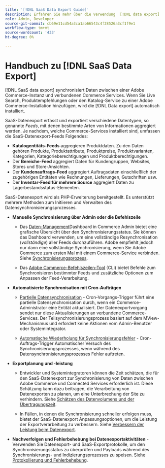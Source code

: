 ```yaml
---
title: '[!DNL SaaS Data Export Guide]'
description: Erfahren Sie mehr über die Verwendung  [!DNL data export]  Erweiterung für Adobe Commerce SaaS-Services, die Daten zwischen Adobe Commerce und verbundenen Commerce-Services synchronisiert.
role: Admin, Developer
source-git-commit: cb69e11cd54a3ca1ab66543c4f28526a3cf1f9e1
workflow-type: tm+mt
source-wordcount: '433'
ht-degree: 0%

---
```


# Handbuch zu [!DNL SaaS Data Export]

[!DNL SaaS data export] synchronisiert Daten zwischen einer Adobe Commerce-Instanz und verbundenen Commerce Services. Wenn Sie Live Search, Produktempfehlungen oder den Katalog-Service zu einer Adobe Commerce-Installation hinzufügen, wird die [!DNL Data export] automatisch installiert.

SaaS-Datenexport erfasst und exportiert verschiedene Datentypen, so genannte _Feeds_, mit denen bestimmte Arten von Informationen aggregiert werden. Je nachdem, welche Commerce-Services installiert sind, umfassen die SaaS-Datenexport-Feeds Folgendes:

- **Katalogentitäts-Feeds** aggregieren Produktdaten. Zu den Daten gehören Produkte, Produktattribute, Produktpreise, Produktvarianten, Kategorien, Kategorieberechtigungen und Produktberechtigungen.
- Der **Bereiche-Feed** aggregiert Daten für Kundengruppen, Websites, Stores und Store-Ansichten.
- Der **Kundenauftrags-Feed** aggregiert Auftragsdaten einschließlich der zugehörigen Entitäten wie Rechnungen, Lieferungen, Gutschriften usw.
- Der **Inventar-Feed für mehrere Source** aggregiert Daten zu Lagerbestandsstatus-Elementen.

SaaS-Datenexport wird als PHP-Erweiterung bereitgestellt. Es unterstützt mehrere Methoden zum Initiieren und Verwalten des Datensynchronisierungsprozesses.

- **Manuelle Synchronisierung über Admin oder die Befehlszeile**

   - Das [Daten-Management](https://experienceleague.adobe.com/de/docs/commerce-admin/systems/data-transfer/data-dashboard)Dashboard in Commerce Admin bietet eine grafische Übersicht über den Synchronisierungsstatus. Sie können das Dashboard verwenden, um eine vollständige Resynchronisation (_vollständige_) aller Feeds durchzuführen. Adobe empfiehlt jedoch nur dann eine vollständige Synchronisierung, wenn Sie Adobe Commerce zum ersten Mal mit einem Commerce-Service verbinden. Siehe [Synchronisierungsprozess](data-synchronization.md).

   - Das [Adobe Commerce-Befehlszeilen-Tool](https://experienceleague.adobe.com/de/docs/commerce-operations/configuration-guide/cli/config-cli) (CLI) bietet Befehle zum Synchronisieren bestimmter Feeds und zusätzliche Optionen zum Anpassen der Feed-Verarbeitung.

- **Automatisierte Synchronisation mit Cron-Aufträgen**

   - [Partielle Datensynchronisation](data-synchronization.md#partial-synchronization-with-cron-jobs) - Cron-Vorgangs-Trigger führt eine partielle Datensynchronisation durch, wenn ein Commerce-Administrator eine Entität aktualisiert. Der Datenexportvorgang sendet nur diese Aktualisierungen an verbundene Commerce-Services. Der Teilsynchronisierungsprozess basiert auf dem MView-Mechanismus und erfordert keine Aktionen vom Admin-Benutzer oder Systemintegrator.

   - [Automatische Wiederholung für Synchronisierungsfehler](data-synchronization.md#failed-items-sync-for-error-recovery) - Cron-Auftrags-Trigger Automatischer Versuch des Synchronisierungsprozesses, wenn während des Datensynchronisierungsprozesses Fehler auftreten.

- **Exportplanung und -leistung**

   - Entwickler und Systemintegratoren können die Zeit schätzen, die für den SaaS-Datenexport zur Synchronisierung von Daten zwischen Adobe Commerce und Connected Services erforderlich ist. Diese Schätzung kann dazu beitragen, die Verarbeitung von Datenexporten zu planen, um eine Unterbrechung der Site zu verhindern. Siehe [Schätzen des Datenvolumens und der Übertragungszeit](estimate-data-volume-sync-time.md).

   - In Fällen, in denen die Synchronisierung schneller erfolgen muss, bietet der SaaS-Datenexport Anpassungsoptionen, um die Leistung der Exportverarbeitung zu verbessern. Siehe [Verbessern der Leistung beim Datenexport](customize-export-processing.md).

- **Nachverfolgen und Fehlerbehebung bei Datenexportaktivitäten** - Verwenden Sie Datenexport- und SaaS-Exportprotokolle, um den Synchronisierungsstatus zu überprüfen und Payloads während des Synchronisierungs- und Indizierungsprozesses zu speisen. Siehe [Protokollierung und Fehlerbehebung](troubleshooting-logging.md).
